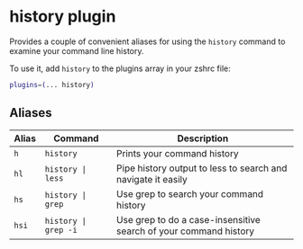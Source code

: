 # history plugin

Provides a couple of convenient aliases for using the `history` command to examine your command line history.

To use it, add `history` to the plugins array in your zshrc file:

```zsh
plugins=(... history)
```

## Aliases

| Alias | Command              | Description                                                      |
|-------|----------------------|------------------------------------------------------------------|
| `h`   | `history`            | Prints your command history                                      |
| `hl`  | `history \| less`    | Pipe history output to less to search and navigate it easily     |
| `hs`  | `history \| grep`    | Use grep to search your command history                          |
| `hsi` | `history \| grep -i` | Use grep to do a case-insensitive search of your command history |
